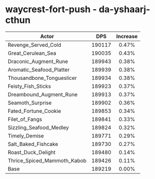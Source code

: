 # waycrest-fort-push - da-yshaarj-cthun
| Actor | DPS | Increase |
|---|:---:|:---:|
|Revenge_Served_Cold|190117|0.47%|
|Great_Cerulean_Sea|190035|0.43%|
|Draconic_Augment_Rune|189943|0.38%|
|Aromatic_Seafood_Platter|189939|0.38%|
|Thousandbone_Tongueslicer|189934|0.38%|
|Feisty_Fish_Sticks|189923|0.37%|
|Dreambound_Augment_Rune|189913|0.37%|
|Seamoth_Surprise|189902|0.36%|
|Fated_Fortune_Cookie|189853|0.34%|
|Filet_of_Fangs|189841|0.33%|
|Sizzling_Seafood_Medley|189824|0.32%|
|Timely_Demise|189771|0.29%|
|Salt_Baked_Fishcake|189730|0.27%|
|Roast_Duck_Delight|189480|0.14%|
|Thrice_Spiced_Mammoth_Kabob|189426|0.11%|
|Base|189219|0.00%|
